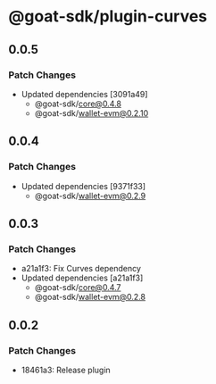 # @goat-sdk/plugin-curves

## 0.0.5

### Patch Changes

- Updated dependencies [3091a49]
  - @goat-sdk/core@0.4.8
  - @goat-sdk/wallet-evm@0.2.10

## 0.0.4

### Patch Changes

- Updated dependencies [9371f33]
  - @goat-sdk/wallet-evm@0.2.9

## 0.0.3

### Patch Changes

- a21a1f3: Fix Curves dependency
- Updated dependencies [a21a1f3]
  - @goat-sdk/core@0.4.7
  - @goat-sdk/wallet-evm@0.2.8

## 0.0.2

### Patch Changes

- 18461a3: Release plugin
